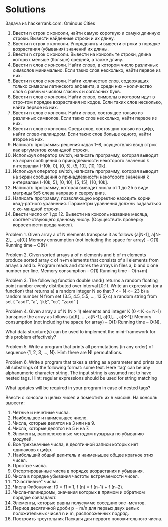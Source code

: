 Solutions
=========

Задача из hackerrank.com: Ominous Cities


1. Ввести n строк с консоли, найти самую короткую и самую длинную строки. Вывести найденные строки и их длину.
2. Ввести n строк с консоли. Упорядочить и вывести строки в порядке возрастания (убывания) значений их длины.
3. Ввести n строк с консоли. Вывести на консоль те строки, длина которых меньше (больше) средней, а также длину.
4. Ввести n слов с консоли. Найти слово, в котором число различных символов минимально. Если таких слов несколько, найти первое из них.
5. Ввести n слов с консоли. Найти количество слов, содержащих только символы латинского алфавита, а среди них – количество слов с равным числом гласных и согласных букв.
6. Ввести n слов с консоли. Найти слово, символы в котором идут в стро-гом порядке возрастания их кодов. Если таких слов несколько, найти первое из них.
7. Ввести n слов с консоли. Найти слово, состоящее только из различных символов. Если таких слов несколько, найти первое из них.
8. Ввести n слов с консоли. Среди слов, состоящих только из цифр, найти слово-палиндром. Если таких слов больше одного, найти второе из них.
9. Написать программы решения задач 1–8, осуществляя ввод строк как аргументов командной строки.
10. Используя оператор switch, написать программу, которая выводит на экран сообщения о принадлежности некоторого значения k интервалам (-10k, 0], (0, 5], (5, 10], (10, 10k].
11. Используя оператор switch, написать программу, которая выводит на экран сообщения о принадлежности некоторого значения k интервалам (-10k, 5], [0, 10], [5, 15], [10, 10k].
12. Написать программу, которая выводит числа от 1 до 25 в виде матрицы 5x5 слева направо и сверху вниз.
13. Написать программу, позволяющую корректно находить корни квад-ратного уравнения. Параметры уравнения должны задаваться с ко-мандной строки.
14. Ввести число от 1 до 12. Вывести на консоль название месяца, соответ-ствующего данному числу. (Осуществить проверку корректности ввода чисел).


Problem 1.
Given array a of N elements transpose it as follows
{a[N-1], a[N-2],…, a[0]}
Memory consumption (not including the space for array) – O(1)
Running time – O(N)

Problem 2. 
Given sorted arrays a of n elements and b of m elements produce sorted array c of n+m elements that consists of all elements from arrays a and b.
Program reads and stores the arrays in files a, b and c one number per line.
Memory consumption – O(1)
Running time – O(n+m)

Problem 3. 
The following function double rand() returns a random floating point number evenly distributed over interval [0;1).
Write an expression (or a function) that returns
a) a random integer N so that 7 <= N <= 23
b) a random number N from set {3.5, 4.5, 5.5, …, 13.5}
c) a random string from set { “asdf”, “a”, “jkl;”, “cc”, “zaxd” }

Problem 4. 
Given array a of N (N > 1) elements and integer K (0 < K <= N-1) transpose the array as follows
{a[K], …, a[N-1], a[0],…, a[K-1]}
Memory consumption (not including the space for array) – O(1)
Running time – O(N).

What data structure(s) can be used to implement the mini-framework for this problem effectively?

Problem 5. 
Write a program that prints all permutations (in any order) of sequence {1, 2, 3, …, N}.
Hint: there are N! permutations.

Problem 6. 
Write a program that takes a string as a parameter and prints out all substrings of the following format: <tag>some text</tag>.
Here ‘tag’ can be any alphanumeric character string.
The input string is assumed not to have nested tags.
Hint: regular expressions should be used for string matching

What updates will be required in your program in case of nested tags?


Ввести с консоли n целых чисел и поместить их в массив. На консоль вывести:
1. Четные и нечетные числа.
2. Наибольшее и наименьшее число.
3. Числа, которые делятся на 3 или на 9.
4. Числа, которые делятся на 5 и на 7.
5. Элементы, расположенные методом пузырька по убыванию модулей.
6. Все трехзначные числа, в десятичной записи которых нет одинаковых цифр.
7. Наибольший общий делитель и наименьшее общее кратное этих чисел.
8. Простые числа.
9. Отсортированные числа в порядке возрастания и убывания.
10. Числа в порядке убывания частоты встречаемости чисел.
11. “Счастливые” числа.
12. Числа Фибоначчи: f0 = f1 = 1, f (n) = f (n–1) + f (n–2).
13. Числа-палиндромы, значения которых в прямом и обратном порядке совпадают.
14. Элементы, которые равны полусумме соседних эле¬ментов.
15. Период десятичной дроби p = m/n для первых двух целых положительных чисел n и m, расположенных подряд.
16. Построить треугольник Паскаля для первого положительного числа. 
